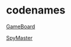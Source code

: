 # codenames

[GameBoard](https://michaelkemp.github.io/codenames/index.html)

[SpyMaster](https://michaelkemp.github.io/codenames/master.html)
